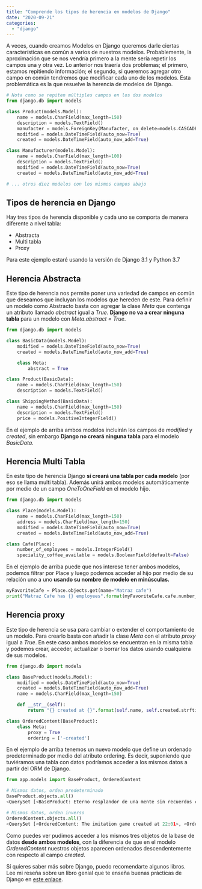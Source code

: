 ```yaml
---
title: "Comprende los tipos de herencia en modelos de Django"
date: "2020-09-21"
categories: 
  - "django"
---
```


A veces, cuando creamos Modelos en Django queremos darle ciertas características en común a varios de nuestros modelos. Probablemente, la aproximación que se nos vendría primero a la mente sería repetir los campos una y otra vez. Lo anterior nos traería dos problemas; el primero, estamos repitiendo información; el segundo, si queremos agregar otro campo en común tendremos que modificar cada uno de los modelos. Esta problemática es la que resuelve la herencia de modelos de Django.

```python
# Nota como se repiten múltiples campos en los dos modelos
from django.db import models

class Product(models.Model):
    name = models.CharField(max_length=150)
    description = models.TextField()
    manufacter = models.ForeignKey(Manufacter, on_delete=models.CASCADE)
    modified = models.DateTimeField(auto_now=True)
    created = models.DateTimeField(auto_now_add=True)

class Manufacturer(models.Model):
    name = models.CharField(max_length=100)
    description = models.TextField()
    modified = models.DateTimeField(auto_now=True)
    created = models.DateTimeField(auto_now_add=True)

# ... otros diez modelos con los mismos campos abajo
```

## Tipos de herencia en Django

Hay tres tipos de herencia disponible y cada uno se comporta de manera diferente a nivel tabla:

- Abstracta
- Multi tabla
- Proxy

Para este ejemplo estaré usando la versión de Django 3.1 y Python 3.7

## Herencia Abstracta

Este tipo de herencia nos permite poner una variedad de campos en común que deseamos que incluyan los modelos que hereden de este. Para definir un modelo como Abstracto basta con agregar la clase _Meta_ que contenga un atributo llamado _abstract_ igual a _True_. **Django no va a crear ninguna tabla** para un modelo con _Meta.abstract = True_.

```python
from django.db import models

class BasicData(models.Model):
    modified = models.DateTimeField(auto_now=True)
    created = models.DateTimeField(auto_now_add=True)

    class Meta:
        abstract = True

class Product(BasicData):
    name = models.CharField(max_length=150)
    description = models.TextField()

class ShippingMethod(BasicData):
    name = models.CharField(max_length=150)
    description = models.TextField()
    price = models.PositiveIntegerField()
```

En el ejemplo de arriba ambos modelos incluirán los campos de _modified_ y _created_, sin embargo **Django no creará ninguna tabla** para el modelo _BasicData_.

## Herencia Multi Tabla

En este tipo de herencia Django **sí creará una tabla por cada modelo** (por eso se llama multi tabla). Además unirá ambos modelos automáticamente por medio de un campo _OneToOneField_ en el modelo hijo.

```python
from django.db import models

class Place(models.Model):
    name = models.CharField(max_length=150)
    address = models.CharField(max_length=150)
    modified = models.DateTimeField(auto_now=True)
    created = models.DateTimeField(auto_now_add=True)

class Cafe(Place):
    number_of_employees = models.IntegerField()
    speciality_coffee_available = models.BooleanField(default=False)
```

En el ejemplo de arriba puede que nos interese tener ambos modelos, podemos filtrar por Place y luego podemos acceder al hijo por medio de su relación uno a uno **usando su nombre de modelo en minúsculas.**

```python
myFavoriteCafe = Place.objects.get(name="Matraz cafe")
print("Matraz Cafe has {} employees".format(myFavoriteCafe.cafe.number_of_employees))
```

## Herencia proxy

Este tipo de herencia se usa para cambiar o extender el comportamiento de un modelo. Para crearlo basta con añadir la clase _Meta_ con el atributo _proxy_ igual a _True_. En este caso ambos modelos se encuentran en la misma tabla y podemos crear, acceder, actualizar o borrar los datos usando cualquiera de sus modelos.

```python
from django.db import models

class BaseProduct(models.Model):
    modified = models.DateTimeField(auto_now=True)
    created = models.DateTimeField(auto_now_add=True)
    name = models.CharField(max_length=150)

    def __str__(self):
        return "{} created at {}".format(self.name, self.created.strftime("%H:%M")) 

class OrderedContent(BaseProduct):
    class Meta:
        proxy = True
        ordering = ['-created']

```

En el ejemplo de arriba tenemos un nuevo modelo que define un ordenado predeterminado por medio del atributo ordering. Es decir, suponiendo que tuviéramos una tabla con datos podríamos acceder a los mismos datos a partir del ORM de Django.

```python
from app.models import BaseProduct, OrderedContent

# Mismos datos, orden predeterminado
BaseProduct.objects.all()
<QuerySet [<BaseProduct: Eterno resplandor de una mente sin recuerdos created at 21:59>, <BaseProduct: Arrival created at 22:00>, <BaseProduct: The imitation game created at 22:01>]>

# Mismos datos, orden inverso
OrderedContent.objects.all()
<QuerySet [<OrderedContent: The imitation game created at 22:01>, <OrderedContent: Arrival created at 22:00>, <OrderedContent: Eterno resplandor de una mente sin recuerdos created at 21:59>]>
```

Como puedes ver pudimos acceder a los mismos tres objetos de la base de datos **desde ambos modelos**, con la diferencia de que en el modelo _OrderedContent_ nuestros objetos aparecen ordenados descendentemente con respecto al campo _created_.

Sí quieres saber más sobre Django, puedo recomendarte algunos libros. Lee mi reseña sobre un libro genial que te enseña buenas prácticas de Django en [este enlace](https://coffeebytes.dev/el-mejor-libro-de-django-resena-de-two-scoops-of-django/).
